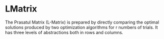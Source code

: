 # LMatrix
The Prasatul Matrix (L-Matrix)  is prepared by directly comparing the optimal solutions produced by two optimization algorithms for r numbers of trials. It has three levels of abstractions both in rows and columns.
